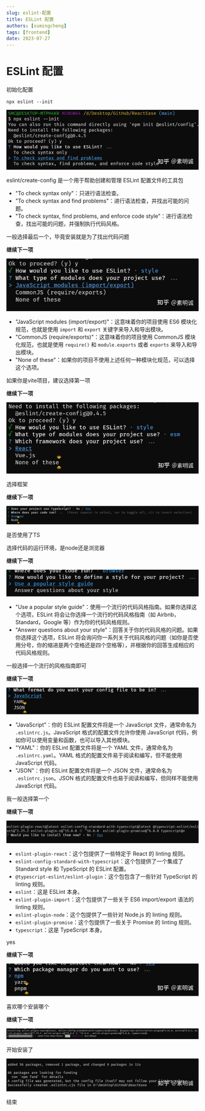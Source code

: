 ```yaml
---
slug: eslint-配置
title: ESLint 配置
authors: [sumingcheng]
tags: [frontend]
date: 2023-07-27
---
```


# ESLint 配置



 



初始化配置

```
npx eslint --init
```
![a6c2bc6e3a0faa3b8357eac93ff8a713](../image/a6c2bc6e3a0faa3b8357eac93ff8a713.jpg)

eslint/create-config 是一个用于帮助创建和管理 ESLint 配置文件的工具包

  
  

* "To check syntax only"：只进行语法检查。
* "To check syntax and find problems"：进行语法检查，并找出可能的问题。
* "To check syntax, find problems, and enforce code style"：进行语法检查，找出可能的问题，并强制执行代码风格。

一般选择最后一个，毕竟安装就是为了找出代码问题

**继续下一项**

![76ff7895e0cbc0c5a500b8e3cd6f0513](../image/76ff7895e0cbc0c5a500b8e3cd6f0513.jpg)

* "JavaScript modules (import/export)"：这意味着你的项目使用 ES6 模块化规范，也就是使用 `import` 和 `export` 关键字来导入和导出模块。
* "CommonJS (require/exports)"：这意味着你的项目使用 CommonJS 模块化规范，也就是使用 `require()` 和 `module.exports` 或者 `exports` 来导入和导出模块。
* "None of these"：如果你的项目不使用上述任何一种模块化规范，可以选择这个选项。

如果你是vite项目，建议选择第一项

**继续下一项**

![4b1b81c538352002d9b22375c9245ec7](../image/4b1b81c538352002d9b22375c9245ec7.jpg)

选择框架

  
  

**继续下一项**

![050647b5e910c246c409281cbaf8896f](../image/050647b5e910c246c409281cbaf8896f.jpg)

是否使用了TS

  
  

选择代码的运行环境，是node还是浏览器

**继续下一项**

![5fe4c7a2f7698cdc27fd0bff76fbf027](../image/5fe4c7a2f7698cdc27fd0bff76fbf027.jpg)

* "Use a popular style guide"：使用一个流行的代码风格指南。如果你选择这个选项，ESLint 将会让你选择一个流行的代码风格指南（如 Airbnb，Standard，Google 等）作为你的代码风格规则。
* "Answer questions about your style"：回答关于你的代码风格的问题。如果你选择这个选项，ESLint 将会询问你一系列关于代码风格的问题（如你是否使用分号，你的缩进是两个空格还是四个空格等），并根据你的回答生成相应的代码风格规则。

一般选择一个流行的风格指南即可

**继续下一项**

![7c5711029bdb8e04708f2fb48f4fcd8a](../image/7c5711029bdb8e04708f2fb48f4fcd8a.jpg)

* "JavaScript"：你的 ESLint 配置文件将是一个 JavaScript 文件，通常命名为 `.eslintrc.js`。JavaScript 格式的配置文件允许你使用 JavaScript 代码，例如你可以使用变量和函数，也可以导入其他模块。
* "YAML"：你的 ESLint 配置文件将是一个 YAML 文件，通常命名为 `.eslintrc.yaml`。YAML 格式的配置文件易于阅读和编写，但不能使用 JavaScript 代码。
* "JSON"：你的 ESLint 配置文件将是一个 JSON 文件，通常命名为 `.eslintrc.json`。JSON 格式的配置文件也易于阅读和编写，但同样不能使用 JavaScript 代码。

我一般选择第一个

**继续下一项**

![fcffad6c8041d597cda5dd60818838ce](../image/fcffad6c8041d597cda5dd60818838ce.jpg)

* `eslint-plugin-react`：这个包提供了一些特定于 React 的 linting 规则。
* `eslint-config-standard-with-typescript`：这个包提供了一个集成了 Standard style 和 TypeScript 的 ESLint 配置。
* `@typescript-eslint/eslint-plugin`：这个包包含了一些针对 TypeScript 的 linting 规则。
* `eslint`：这是 ESLint 本身。
* `eslint-plugin-import`：这个包提供了一些关于 ES6 import/export 语法的 linting 规则。
* `eslint-plugin-node`：这个包提供了一些针对 Node.js 的 linting 规则。
* `eslint-plugin-promise`：这个包提供了一些关于 Promise 的 linting 规则。
* `typescript`：这是 TypeScript 本身。

yes

**继续下一项**

![fe4a5f22862a60d841830522fba4ddf6](../image/fe4a5f22862a60d841830522fba4ddf6.jpg)

喜欢哪个安装哪个

  
  

**继续下一项**

![446ed240d15f20d92c7f98555bcf3404](../image/446ed240d15f20d92c7f98555bcf3404.jpg)

开始安装了

![65cef73411dbdcb5302bff3da865c254](../image/65cef73411dbdcb5302bff3da865c254.jpg)

结束